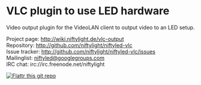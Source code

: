 VLC plugin to use LED hardware
==============================

Video output plugin for the VideoLAN client to output video to an LED setup.



Project page:	http://wiki.niftylight.de/vlc-output  
Repository:	http://github.com/niftylight/niftyled-vlc  
Issue tracker:	http://github.com/niftylight/niftyled-vlc/issues  
Mailinglist:	niftyled@googlegroups.com  
IRC chat:	irc://irc.freenode.net/niftylight   

[![Flattr this git repo](http://api.flattr.com/button/flattr-badge-large.png)](https://flattr.com/thing/1345750/niftyled)
